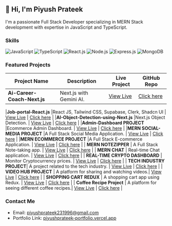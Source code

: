## 👋 Hi, I'm Piyush Prateek

I'm a passionate Full Stack Developer specializing in MERN Stack development with expertise in JavaScript and TypeScript.

### Skills

![JavaScript](https://img.shields.io/badge/JavaScript-★★★☆☆-yellow)
![TypeScript](https://img.shields.io/badge/TypeScript-★★★☆☆-blue)
![React.js](https://img.shields.io/badge/React-★★★☆☆-blue)
![Node.js](https://img.shields.io/badge/Node.js-★★★☆☆-green)
![Express.js](https://img.shields.io/badge/Express.js-★★★☆☆-purple)
![MongoDB](https://img.shields.io/badge/MongoDB-★★★☆☆-brightgreen)

### Featured Projects

| Project Name         | Description                                | Live Project                 | GitHub Repo          |
|----------------------|--------------------------------------------|----------------------|----------------------|
|**Ai-Career-Coach-Next.js** |Next.js with Gemini AI.  | [View Live](https://ai-career-coach-puce.vercel.app/)          | [Click here](https://github.com/piyushpratek/ai-career-coach) |

|**Job-portal-React.js** |React JS, Tailwind CSS, Supabase, Clerk, Shadcn UI  | [View Live](https://job-portal-project-ochre.vercel.app/)          | [Click here](https://github.com/piyushpratek/Job-Portal-Project) |
|**AI-Object-Detection-using-Next.js** |Next.js Object Detection.  | [View Live](https://object-detection-tawny.vercel.app/)          | [Click here](https://github.com/piyushpratek/object-detection) |
|**Admin-Dashboard PROJECT** |Ecommerce Admin Dashboard.  | [View Live](https://admin-dashboard-sigma-smoky.vercel.app/)           | [Click here](https://github.com/piyushpratek/Admin-Dashboard) |
|**MERN SOCIAL-MEDIA PROJECT** |A Full Stack Social Media Application.  | [View Live](https://socialapp-o3ep.onrender.com)           | [Click here](https://github.com/piyushpratek/mern-socialmedia) |
|**MERN ECOMMERCE PROJECT** |A Full Stack E-commerce Application.       | [View Live](https://ecommerce-06le.onrender.com/)          | [Click here](https://github.com/piyushpratek/EcommerceMernProject) |
| **MERN NOTEZIPPER**      | A Full Stack Note-taking app.              | [View Live](https://note-zipper-2o9s.onrender.com/)        | [Click here](https://github.com/piyushpratek/NoteZipper) |
| **MERN CHAT**            | Real-time Chat application.                | [View Live](https://chat-rlbn.onrender.com/chats/)         | [Click here](https://github.com/piyushpratek/mern-chat-app-piyush) |
| **REAL-TIME CRYPTO DASHBOARD** | Monitor Cryptocurrency prices.       | [View Live](https://crypto-currency-app-red.vercel.app/)   | [Click here](https://github.com/piyushpratek/CryptoCurrencyApp) |
| **TECH INDUSTRY PROJECT**| A project related to the tech industry.    | [View Live](https://reactone-five.vercel.app/)             | [Click here](https://github.com/piyushpratek/TechIndustryProject) |
| **VIDEO HUB PROJECT**    | A platform for sharing and watching videos.| [View Live](https://videohubproject.vercel.app/)           | [Click here](https://github.com/piyushpratek/VideoHubProject) |
| **SHOPPING CART REDUX**  | A shopping cart app using Redux.           | [View Live](https://shopping-cart-redux-gamma.vercel.app/) | [Click here](https://github.com/piyushpratek/ShoppingCartRedux) |
| **Coffee Recipe Project**    | A platform for seeing different coffee recipes.| [View Live](https://coffee-frontend-eight.vercel.app/)           | [Click here](Soon) |


### Contact Me

- Email: piyushprateek231996@gmail.com
- Portfolio Link: [piyushprateek-portfolio.vercel.app](https://piyushprateek-portfolio.vercel.app/)




<!---
piyushpratek/piyushpratek is a ✨ special ✨ repository because its `README.md` (this file) appears on your GitHub profile.
You can click the Preview link to take a look at your changes.
--->

